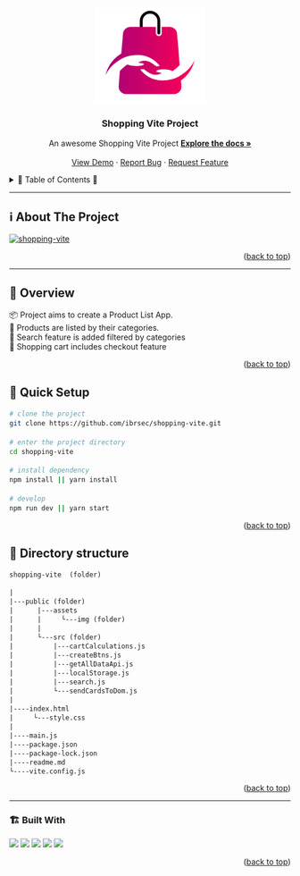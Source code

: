 <a name="readme-top"></a>
 
 
<!-- PROJECT LOGO -->
<br />
<div align="center">
  <a href="https://github.com/ibrsec/shopping-vite/">
    <img src="./public/assets/img/logo.png" alt="Logo" width="200" >
  </a>

  <h3 align="center">Shopping Vite Project</h3>

  <p align="center">
    An awesome Shopping Vite Project
    <a href="https://github.com/ibrsec/shopping-vite"><strong>Explore the docs »</strong></a>
    <br />
    <br />
    <a href="https://ibrsec.github.io/shopping-vite/">View Demo</a>
    ·
    <a href="https://github.com/ibrsec/shopping-vite/issues">Report Bug</a>
    ·
    <a href="https://github.com/ibrsec/shopping-vite/issues">Request Feature</a>
  </p>
</div>



<!-- TABLE OF CONTENTS -->
<details>
  <summary>📎 Table of Contents 📎 </summary>
  <ol>
    <li><a href="#about-the-project">About The Project</a></li>
     <!-- <li><a href="#figma">Figma</a></li> -->
     <li><a href="#overview">Overview</a></li>
     <li><a href="#quick-setup">Quick Setup</a></li>
     <li><a href="#directory-structure">Directory structure</a></li>
     <li><a href="#built-with">Built With</a></li>
    <!-- <li>
      <a href="#getting-started">Getting Started</a>
      <ul>
        <li><a href="#prerequisites">Prerequisites</a></li>
        <li><a href="#installation">Installation</a></li>
      </ul>
    </li>
    <li><a href="#usage">Usage</a></li>
    <li><a href="#roadmap">Roadmap</a></li>
    <li><a href="#contributing">Contributing</a></li>
    <li><a href="#license">License</a></li>
    <li><a href="#contact">Contact</a></li>
    <li><a href="#acknowledgments">Acknowledgments</a></li> -->

    
  </ol>
</details>





---

<!-- ABOUT THE PROJECT -->
## ℹ️ About The Project

[![shopping-vite](./public/assets/img/project.gif)](https://ibrsec.github.io/shopping-vite/)




<p align="right">(<a href="#readme-top">back to top</a>)</p>


---

<!-- ## Figma 

<a href="https://www.figma.com/file/ePyCHKsx2ODB32uLgyUEEd/bootstrap-home-page?type=design&node-id=0%3A1&mode=design&t=edDzadCB9Ev5FS1a-1">Figma Link</a>  

  <p align="right">(<a href="#readme-top">back to top</a>)</p>




--- -->

## 👀 Overview

📦 Project aims to create a Product List App. </br>
🎯 Products are listed by their categories.  </br>
🌱 Search feature is added filtered by categories</br>
🔩 Shopping cart includes checkout feature   </br>
<!-- 💪   </br> -->
<!-- 🐞 Check the finished tasks   </br> -->
<!-- 🖥 Easy to implement multiple windows   -->


<p align="right">(<a href="#readme-top">back to top</a>)</p>

## 🛫 Quick Setup

```sh
# clone the project
git clone https://github.com/ibrsec/shopping-vite.git

# enter the project directory
cd shopping-vite

# install dependency
npm install || yarn install

# develop
npm run dev || yarn start
```

<p align="right">(<a href="#readme-top">back to top</a>)</p>


<!-- ## 🐞 Debug

![shopping-vite.gif](/shopping-vite.gif) -->









## 📂 Directory structure 

```
shopping-vite  (folder)
  
|          
|---public (folder)
|      |---assets
|      |     └---img (folder) 
|      |
|      └---src (folder)
|          |---cartCalculations.js
|          |---createBtns.js
|          |---getAllDataApi.js
|          |---localStorage.js
|          |---search.js
|          └---sendCardsToDom.js
|          
|----index.html   
|     └---style.css   
|          
|----main.js
|----package.json
|----package-lock.json
|----readme.md
└----vite.config.js
```

<p align="right">(<a href="#readme-top">back to top</a>)</p>

---

### 🏗️ Built With

 
<!-- https://dev.to/envoy_/150-badges-for-github-pnk  search skills-->

 <img src="https://img.shields.io/badge/HTML-239120?style=for-the-badge&logo=html5&logoColor=white">
 <img src="https://img.shields.io/badge/CSS-239120?&style=for-the-badge&logo=css3&logoColor=white&color=red"> 
 <img src="https://img.shields.io/badge/JavaScript-F7DF1E?style=for-the-badge&logo=javascript&logoColor=black"> 
 <img src="https://img.shields.io/badge/Bootstrap-563D7C?style=for-the-badge&logo=bootstrap&logoColor=white"> 
 <!-- <img src="https://img.shields.io/badge/Sass-CC6699?style=for-the-badge&logo=sass&logoColor=white">  -->
 <img src="https://img.shields.io/badge/Vite-AB4BFE?style=for-the-badge&logo=vite&logoColor=FFC920"> 
 




<p align="right">(<a href="#readme-top">back to top</a>)</p>




